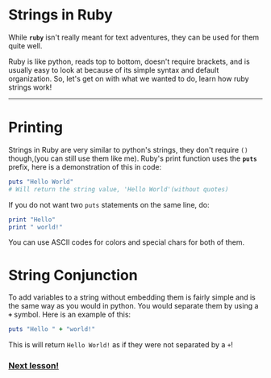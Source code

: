 # Strings in Ruby

While **`ruby`** isn't really meant for text adventures, they can be used for them quite well.

Ruby is like python, reads top to bottom, doesn't require brackets, and is usually easy to look at because of its simple syntax and default organization. So, let's get on with what we wanted to do, learn how ruby strings work!

---

# Printing

Strings in Ruby are very similar to python's strings, they don't require `()` though,(you can still use them like me). Ruby's print function uses the **`puts`** prefix, here is a demonstration of this in code:

```ruby
puts "Hello World"
# Will return the string value, 'Hello World'(without quotes)
```

If you do not want two `puts` statements on the same line, do:

```ruby
print "Hello"
print " world!"
```

You can use ASCII codes for colors and special chars for both of them.

# String Conjunction

To add variables to a string without embedding them is fairly simple and is the same way as you would in python. You would separate them by using a **`+`** symbol.
Here is an example of this:

```ruby
puts "Hello " + "world!"
```

This is will return `Hello World!` as if they were not separated by a `+`!

### [Next lesson!](https://github.com/whippingdot/Language-Tutorials/blob/main/Ruby/2.%20Variables.md)
